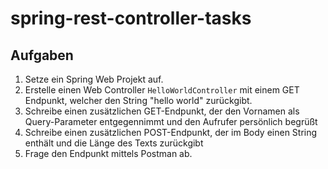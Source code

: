 # spring-rest-controller-tasks

## Aufgaben

1. Setze ein Spring Web Projekt auf.
2. Erstelle einen Web Controller `HelloWorldController` mit einem GET Endpunkt, welcher den String "hello world" zurückgibt.
3. Schreibe einen zusätzlichen GET-Endpunkt, der den Vornamen als Query-Parameter entgegennimmt und den Aufrufer persönlich begrüßt
4. Schreibe einen zusätzlichen POST-Endpunkt, der im Body einen String enthält und die Länge des Texts zurückgibt
5. Frage den Endpunkt mittels Postman ab.
